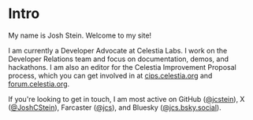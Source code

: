# Intro

My name is Josh Stein. Welcome to my site!

I am currently a Developer Advocate at Celestia Labs. I work on the Developer Relations team and focus on documentation, demos, and hackathons. I am also an editor for the Celestia Improvement Proposal process, which you can get involved in at [cips.celestia.org](https://cips.celestia.org) and [forum.celestia.org](https://forum.celestia.org).

If you're looking to get in touch, I am most active on GitHub ([@jcstein](https://github.com/jcstein)), X ([@JoshCStein](https://x.com/JoshCStein)), Farcaster ([@jcs](https://warpcast.com/jcs)), and Bluesky ([@jcs.bsky.social](https://bsky.app/profile/jcs.bsky.social)).

<!-- ![docs](/img/docs.webp) -->
